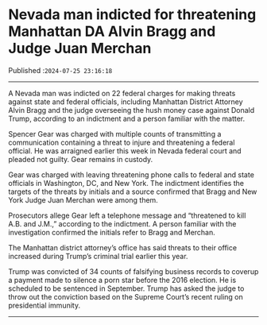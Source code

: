 # Nevada man indicted for threatening Manhattan DA Alvin Bragg and Judge Juan Merchan

Published :`2024-07-25 23:16:18`

---

A Nevada man was indicted on 22 federal charges for making threats against state and federal officials, including Manhattan District Attorney Alvin Bragg and the judge overseeing the hush money case against Donald Trump, according to an indictment and a person familiar with the matter.

Spencer Gear was charged with multiple counts of transmitting a communication containing a threat to injure and threatening a federal official. He was arraigned earlier this week in Nevada federal court and pleaded not guilty. Gear remains in custody.

Gear was charged with leaving threatening phone calls to federal and state officials in Washington, DC, and New York. The indictment identifies the targets of the threats by initials and a source confirmed that Bragg and New York Judge Juan Merchan were among them.

Prosecutors allege Gear left a telephone message and “threatened to kill A.B. and J.M.,” according to the indictment. A person familiar with the investigation confirmed the initials refer to Bragg and Merchan.

The Manhattan district attorney’s office has said threats to their office increased during Trump’s criminal trial earlier this year.

Trump was convicted of 34 counts of falsifying business records to coverup a payment made to silence a porn star before the 2016 election. He is scheduled to be sentenced in September. Trump has asked the judge to throw out the conviction based on the Supreme Court’s recent ruling on presidential immunity.

---

